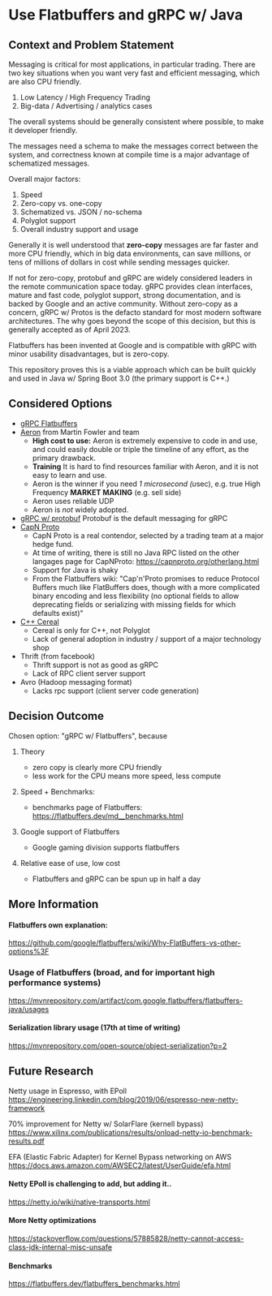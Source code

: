 # Use Flatbuffers and gRPC w/ Java

## Context and Problem Statement

Messaging is critical for most applications,
in particular trading.  There are two 
key situations when you want very fast and
efficient messaging, which are also CPU friendly.

1.  Low Latency / High Frequency Trading
2.  Big-data / Advertising / analytics cases

The overall systems should be generally consistent
where possible, to make it developer friendly.

The messages need a schema to make the
messages correct between the system,
and correctness known at compile time
is a major advantage of schematized messages.

Overall major factors:
1.  Speed
1.  Zero-copy vs. one-copy
1.  Schematized vs. JSON / no-schema
1.  Polyglot support
1.  Overall industry support and usage

Generally it is well understood that **zero-copy**
messages are far faster and more CPU friendly,
which in big data environments, can save 
millions, or tens of millions of dollars in cost
while sending messages quicker.

If not for zero-copy, protobuf and gRPC 
are widely considered leaders in the remote
communication space today.  gRPC provides
clean interfaces, mature and fast code,
polyglot support, strong documentation, and
is backed by Google and an active community.
Without zero-copy as a concern, gRPC w/ Protos
is the defacto standard for most modern
software architectures.  The why goes
beyond the scope of this decision, but 
this is generally accepted as of April 2023.

Flatbuffers has been invented at Google
and is compatible with gRPC with minor 
usability disadvantages, but is zero-copy.

This repository proves this is a viable 
approach which can be built quickly
and used in Java w/ Spring Boot 3.0 
(the primary support is C++.)

## Considered Options

* [gRPC Flatbuffers](https://grpc.io/blog/grpc-flatbuffers/) 
* [Aeron](https://aeron.io/) from Martin Fowler and team
  * **High cost to use:** Aeron is extremely expensive to code in and use, and could easily double or triple the timeline of any effort,
    as the primary drawback.
  * **Training** It is hard to find resources familiar with Aeron, and it is not easy to learn and use.
  * Aeron is the winner if you need *1 microsecond (u*sec), e.g. true High Frequency **MARKET MAKING** (e.g. sell side)
  * Aeron uses reliable UDP
  * Aeron is *not* widely adopted.
* [gRPC w/ protobuf](https://grpc.io/) Protobuf is the default messaging for gRPC
* [CapN Proto](https://capnproto.org/)
  * CapN Proto is a real contendor, selected by a trading team at a major hedge fund.
  * At time of writing, there is still no Java RPC listed on the other langages
  page for CapNProto:  https://capnproto.org/otherlang.html
  * Support for Java is shaky
  * From the Flatbuffers wiki:  "Cap'n'Proto promises to reduce Protocol Buffers much like FlatBuffers does, though with a more complicated binary encoding and less flexibility (no optional fields to allow deprecating fields or serializing with missing fields for which defaults exist)"
* [C++ Cereal](https://uscilab.github.io/cereal/)
    * Cereal is only for C++, not Polyglot
    * Lack of general adoption in industry / support of a major technology shop
* Thrift (from facebook)
    * Thrift support is not as good as gRPC
    * Lack of RPC client server support
* Avro (Hadoop messaging format)
    * Lacks rpc support (client server code generation)

## Decision Outcome

Chosen option: "gRPC w/ Flatbuffers", because

1.  Theory
      * zero copy is clearly more CPU friendly
      * less work for the CPU means more speed, less compute
1. Speed + Benchmarks:
   
    * benchmarks page of Flatbuffers:  https://flatbuffers.dev/md__benchmarks.html

1. Google support of Flatbuffers   

    * Google gaming division supports flatbuffers

1.  Relative ease of use, low cost

    * Flatbuffers and gRPC can be spun up in half a day

## More Information

#### Flatbuffers own explanation:
https://github.com/google/flatbuffers/wiki/Why-FlatBuffers-vs-other-options%3F

### Usage of Flatbuffers (broad, and for important high performance systems)

https://mvnrepository.com/artifact/com.google.flatbuffers/flatbuffers-java/usages

#### Serialization library usage (17th at time of writing)

https://mvnrepository.com/open-source/object-serialization?p=2

## Future Research

Netty usage in Espresso, with EPoll
https://engineering.linkedin.com/blog/2019/06/espresso-new-netty-framework

70% improvement for Netty w/ SolarFlare (kernell bypass)
https://www.xilinx.com/publications/results/onload-netty-io-benchmark-results.pdf

EFA (Elastic Fabric Adapter) for Kernel Bypass networking on AWS
https://docs.aws.amazon.com/AWSEC2/latest/UserGuide/efa.html

#### Netty EPoll is challenging to add, but adding it..
https://netty.io/wiki/native-transports.html

#### More Netty optimizations
https://stackoverflow.com/questions/57885828/netty-cannot-access-class-jdk-internal-misc-unsafe

#### Benchmarks

https://flatbuffers.dev/flatbuffers_benchmarks.html
